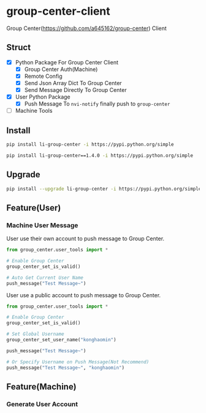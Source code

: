# group-center-client

Group Center(https://github.com/a645162/group-center) Client

## Struct

- [x] Python Package For Group Center Client
  - [x] Group Center Auth(Machine)
  - [x] Remote Config
  - [x] Send Json Array Dict To Group Center
  - [x] Send Message Directly To Group Center
- [x] User Python Package
  - [x] Push Message To `nvi-notify` finally push to `group-center`
- [ ] Machine Tools

## Install

```bash
pip install li-group-center -i https://pypi.python.org/simple
```

```bash
pip install li-group-center==1.4.0 -i https://pypi.python.org/simple
```

## Upgrade

```bash
pip install --upgrade li-group-center -i https://pypi.python.org/simple
```

## Feature(User)

### Machine User Message

User use their own account to push message to Group Center.

```python
from group_center.user_tools import *

# Enable Group Center
group_center_set_is_valid()

# Auto Get Current User Name 
push_message("Test Message~")
```

User use a public account to push message to Group Center.

```python
from group_center.user_tools import *

# Enable Group Center
group_center_set_is_valid()

# Set Global Username
group_center_set_user_name("konghaomin")

push_message("Test Message~")

# Or Specify Username on Push Message(Not Recommend)
push_message("Test Message~", "konghaomin")
```

## Feature(Machine)

### Generate User Account
